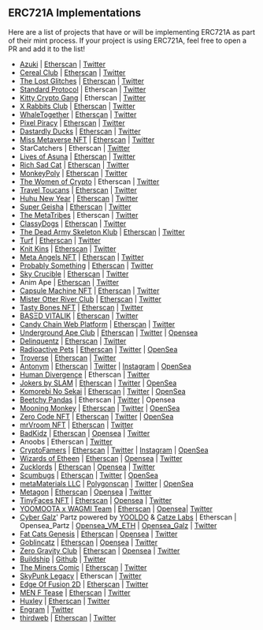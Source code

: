## ERC721A Implementations

Here are a list of projects that have or will be implementing ERC721A as part of their mint process. If your project is using ERC721A, feel free to open a PR and add it to the list!

- [Azuki](https://www.azuki.com/) | [Etherscan](https://etherscan.io/address/0xed5af388653567af2f388e6224dc7c4b3241c544) | [Twitter](https://twitter.com/AzukiZen) 
- [Cereal Club](https://www.cerealclub.io/) | [Etherscan](https://etherscan.io/address/0x9e8b85dbb082255bd81c5b25323b694bc799a616) | [Twitter](https://twitter.com/cerealclubnft)
- [The Lost Glitches](https://playlostglitches.com/) | [Etherscan](https://etherscan.io/address/0x8460bb8eb1251a923a31486af9567e500fc2f43f) | [Twitter](https://twitter.com/TheLostGlitches)
- [Standard Protocol](https://standard.tech/) | Etherscan | [Twitter](https://twitter.com/standardweb3)
- [Kitty Crypto Gang](https://www.kittycryptogang.com/) | Etherscan | [Twitter](https://twitter.com/KittyCryptoGang)
- [X Rabbits Club](https://xrabbits.club/) | [Etherscan](https://etherscan.io/address/0x534d37c630b7e4d2a6c1e064f3a2632739e9ee04) | [Twitter](https://twitter.com/XRabbitsClub)
- [WhaleTogether](https://whaletogether.com/) | [Etherscan](https://etherscan.io/address/0x417737d49a175D62625154262d8569D3890425ae) | [Twitter](https://twitter.com/WhaleTogether)
- [Pixel Piracy](https://pixelpiracy.io/) | [Etherscan](https://etherscan.io/address/0x1af1f96e6cbf2a038b056acac1603170f9967cb5) | [Twitter](https://twitter.com/pixelpiracynft)
- [Dastardly Ducks](https://www.dastardlyducks.com) | [Etherscan](https://etherscan.io/address/0x5472896e283ebcb13924c659c9db594aa9dc05a4#code) | [Twitter](https://www.twitter.com/dastardlyducks)
- [Miss Metaverse NFT](https://www.missmetaverse.io/) | [Etherscan](https://etherscan.io/address/0xdE1Ba923233Fa1736992F7d5824C3B086b86f67c) | [Twitter](https://twitter.com/MissMetaNFT)
- StarCatchers | Etherscan | [Twitter](https://twitter.com/StarcatchersNFT/)
- [Lives of Asuna](https://livesofasuna.com/) | [Etherscan](https://etherscan.io/address/0xaf615b61448691fc3e4c61ae4f015d6e77b6cca8) | [Twitter](https://twitter.com/LivesOfAsuna)
- [Rich Sad Cat](https://richsadcat.xyz/) | [Etherscan](https://etherscan.io/address/0x8dCCd0ac948d4dd262fBD0e679c3d54677F56B34) | [Twitter](https://twitter.com/richsadcatnft)
- [MonkeyPoly](http://monkeypoly.com/) | [Etherscan](https://etherscan.io/address/0xc3d39585afC382527b9192C9032f443524b46457) | [Twitter](https://twitter.com/themonkeypoly)
- [The Women of Crypto](https://womenofcrypto.io/) | Etherscan | [Twitter](https://twitter.com/womenofcrypto_)
- [Travel Toucans](https://www.travelToucans.com/) | [Etherscan](https://etherscan.io/address/0xb5e629966f7c47c7a020486b59ec1fda03911d28) | [Twitter](https://twitter.com/TravelToucans)
- [Huhu New Year](https://huhunft.com) | [Etherscan](https://etherscan.io/address/0x1c69a454bd92974ffaf67a8a5203dd8223d8fd37) | [Twitter](https://twitter.com/HuhuNFT)
- [Super Geisha](https://www.supergeisha.io/) | [Etherscan](https://etherscan.io/address/0x2afb30418504d3c6ecfa2cb40012804e52ced20a) | [Twitter](https://twitter.com/CryptoGeisha)
- [The MetaTribes](https://themetatribes.com/) | Etherscan | [Twitter](https://twitter.com/themetatribes)
- [ClassyDogs](https://classydogs.io/) | [Etherscan](https://etherscan.io/address/0xe317e1386fbf3d425f0523b484c504ce2125724c) | [Twitter](https://twitter.com/Classy_dogs)
- [The Dead Army Skeleton Klub](https://www.thedeadarmyskeletonklub.army/) | [Etherscan](https://etherscan.io/address/0x19d84b2a4b21910339af097a1bddb48682d6f47d#code) | [Twitter](https://twitter.com/The_DASK)
- [Turf](https://turf.dev/) | [Etherscan](https://etherscan.io/address/0x55d89273143de3de00822c9271dbcbd9b44b44c6) | [Twitter](https://twitter.com/turfnft)
- [Knit Kins](https://knitkins.com) | [Etherscan](https://etherscan.io/address/0xD0A8bD7933d9C607b3FBBa7213e67b79e9bd07F6) | [Twitter](https://twitter.com/KnitKinsNFT)
- [Meta Angels NFT](https://www.metaangelsnft.com) | [Etherscan](https://etherscan.io/address/0xaD265Ab9B99296364F13Ce5b8B3e8d0998778bfb) | [Twitter](https://twitter.com/meta_angels)
- [Probably Something](https://probablysomething.io/) | [Etherscan](https://etherscan.io/address/0x0e6c54bdf6bfc75777c23dd2b7504d82b484582a) | [Twitter](https://twitter.com/ProblySomething)
- [Sky Crucible](https://skycrucible.xyz) | [Etherscan](https://etherscan.io/address/0x25a4f45d88b6d48a2ec2c87f5ef7f6af65db9d8e) | [Twitter](https://twitter.com/SkyCrucible) 
- Anim Ape | [Etherscan](https://etherscan.io/address/0xc4f44b646353b1a07053ebc939954f62d35c80b8) | [Twitter](https://twitter.com/Mysthereum_NFT)
- [Capsule Machine NFT](https://www.capsulemachinenft.com/) | [Etherscan](https://etherscan.io/address/0xc19ced6633f0da7cef642b7a3f6b3ff0bb2465c0) | [Twitter](https://twitter.com/_capsulemachine) 
- [Mister Otter River Club](https://morc.vercel.app/) | [Etherscan](https://etherscan.io/address/0xa8c724a829a48f551950a783c6ec50e728725026) | [Twitter](https://twitter.com/misterotternft) 
- [Tasty Bones NFT](https://tastybones.xyz/) | [Etherscan](https://etherscan.io/address/0x1b79c7832ed9358E024F9e46E9c8b6f56633691B) | [Twitter](https://twitter.com/tastybonesnft) 
- [BASΞD VITALIK](https://basedvitalik.io/) | [Etherscan](https://etherscan.io/address/0xea2dc6f116a4c3d6a15f06b4e8ad582a07c3dd9c) | [Twitter](https://twitter.com/art101nft) 
- [Candy Chain Web Platform](https://candychain.io) | [Etherscan](https://etherscan.io/address/0x54019e5C4e4fe8d1802cd37B50E707c28A17A5bc) | [Twitter](https://twitter.com/Candy_Chain_)
- [Underground Ape Club](https://undergroundape.club/) | [Etherscan](https://etherscan.io/address/0xB94b38fCb227350989f95F54F54f43b5Fcc3ccff) | [Twitter](https://twitter.com/undergroundapes) | [Opensea](https://opensea.io/collection/uacofficial)
- [Delinquentz](https://delinquentz.io/) | [Etherscan](https://etherscan.io/address/0xE4Ee205AF5113e479A0F2FBd25be2eF0C17f952d) | [Twitter](https://twitter.com/dlnqntz) 
- [Radioactive Pets](https://radioactivepunks.xyz/) | [Etherscan](https://etherscan.io/address/0x3a7E7b26f779DE6D12A675caa34419625Aa67159#code) | [Twitter](https://twitter.com/glowingpunks) | [OpenSea](https://opensea.io/collection/radioactive-pets)
- [Troverse](https://troverse.io/) | [Etherscan](https://etherscan.io/address/0x762bc5880f128dcac29cffdde1cf7ddf4cfc39ee) | [Twitter](https://twitter.com/TroverseNFT) 
- [Antonym](https://www.antonymnft.com/) | [Etherscan](https://etherscan.io/address/0x7e3Ef31186D1BEc0D3f35aD701D065743B84C790) | [Twitter](https://twitter.com/AntonymNFT) | [Instagram](https://www.instagram.com/antonym.eth/) | [OpenSea](https://opensea.io/collection/antonymgenesis)
- [Human Divergence](https://www.humandivergence.com) | Etherscan | [Twitter](https://twitter.com/humandivergence)
- [Jokers by SLAM](https://slamjokers.com/) | [Etherscan](https://etherscan.io/address/0xe52f3274779d59e98d5876cf24d263cdf1e5c290) | [Twitter](https://twitter.com/jokersbyslam) | [OpenSea](https://opensea.io/collection/slamjokers)
- [Komorebi No Sekai](https://komorebinosekai.com/) | [Etherscan](https://etherscan.io/address/0x675cddac819d41c37331644047508822d764abed) | [Twitter](https://twitter.com/KomorebiNoSekai) | [OpenSea](https://opensea.io/collection/komorebi-no-sekai)
- [Beetchy Pandas](https://www.beetchypandas.club/) | Etherscan | [Twitter](https://twitter.com/BeetchyPandas) | Opensea
- [Mooning Monkey](https://mooningmonkey.com/) | [Etherscan](https://etherscan.io/address/0x6206d330d018cfdca00c7e9e210c79d51c6b1d07) | [Twitter](https://twitter.com/MooningMonkeys) | [OpenSea](https://opensea.io/collection/officialmooningmonkey)
- [Zero Code NFT](https://zerocodenft.com/) | [Etherscan](https://etherscan.io/address/0x34eca06db779169003117e8999b5e008086f4cc3) | [Twitter](https://twitter.com/zero_code_nft) | [OpenSea](https://opensea.io/collection/zerocodenft)
- [mrVroom NFT](https://mrvroomnft.com/) | [Etherscan](https://etherscan.io/address/0x267CfEe6671C776cBdf10AAdCb90dCD9DB242723) | [Twitter](https://twitter.com/mrvroomnft)
- [BadKidz](https://https://badkidz.ca/) | [Etherscan](https://etherscan.io/address/0x0dcb15683842184925091101cd696e1d58c0d871) | [Opensea](https://opensea.io/collection/badkidz-v2) | [Twitter](https://twitter.com/BadKidz_NFT)
- Anoobs | Etherscan | [Twitter](https://twitter.com/anoobsnft)
- [CryptoFamers](https://www.cryptofamers.io/) | [Etherscan](https://etherscan.io/address/0x496901a8a60218a5c582de36612b8fac84895cd9) | [Twitter](https://twitter.com/CryptoFamers) | [Instagram](https://www.instagram.com/cryptofamers/) | [OpenSea](https://opensea.io/collection/cryptofamers)
- [Wizards of Etheen](https://https://wizardsofetheen.com/) | [Etherscan](https://etherscan.io/address/0x5139cfee9e8533d9f52be27be183ec60c7222274) | [Opensea](https://opensea.io/collection/the-wizards-of-etheen) | [Twitter](https://twitter.com/WizardsOfEtheen)
- [Zucklords](https://zucklords.com/) | [Etherscan](https://etherscan.io/address/0x539130bd5916fe9fd1fa437cf8c61a8850938b5b) | [Opensea](https://opensea.io/collection/zucklords) | [Twitter](https://twitter.com/zucklords)
- [Scumbugs](https://www.scumbugs.net/) | [Etherscan](https://etherscan.io/address/0xdf79224d959126bef179d3fe37de77de353a2bf6) | [Twitter](https://twitter.com/scumbugs_nft) | [OpenSea](https://opensea.io/collection/scumbugs)
- [metaMaterials LLC](https://metamaterialsllc.com/) | [Polygonscan](https://polygonscan.com/address/0x7242d544ebf0692eec2f5ede467772310cdad87b) | [Twitter](https://twitter.com/metaMatsLLC) | [OpenSea](https://opensea.io/collection/metamaterials-3dlogov1)
- [Metagon](https://metagon.dev/) | [Etherscan](https://etherscan.io/address/0xe425b07727c216b7aeC08913F0BBDA496E37CB39) | [Opensea](https://opensea.io/collection/metagon-alpha) | [Twitter](https://twitter.com/METAGON__)
- [TinyFaces NFT](https://nft.tinyfac.es/) | [Etherscan](https://etherscan.io/address/0xb363af6181a4335608880510772A5f61a5183c88) | [Opensea](https://opensea.io/collection/tinyfacesofficial) | [Twitter](https://twitter.com/tinyfacesnft)
- [YOOMOOTA x WAGMI Team](https://yoomoota.io) | [Etherscan](https://etherscan.io/address/0xe7a49113CC673921Edbe09cC9a1d1720165aAde8) | [Opensea](https://opensea.io/collection/yoomoota-universe)| [Twitter](https://twitter.com/yoomoota)
- [Cyber Galz](https://cybergalznft.com/)' Partz powered by [YOOLDO](https://yooldo.gg) & [Catze Labs](https://catze.capital/) | Etherscan | Opensea_Partz | [Opensea_VM_ETH](https://opensea.io/collection/gvmeth) | [Opensea_Galz](https://opensea.io/collection/galz-v2) | [Twitter](https://twitter.com/CybergalzNFT)
- [Fat Cats Genesis](https://www.fatcats.art/) | [Etherscan](https://etherscan.io/address/0xedf6d3c3664606fe9ee3a9796d5cc75e3b16e682) | [Opensea](https://opensea.io/collection/fatcatsgenesis) | [Twitter](https://twitter.com/FatCatsDao)
- [Goblincatz](https://www.goblincatz.wtf/) | [Etherscan](https://etherscan.io/address/0x3249c4c8e4ee09b82560dfc19c5962b9d49b6c1f) | [Opensea](https://opensea.io/collection/goblincatz) | [Twitter](https://twitter.com/goblincatzwtf)
- [Zero Gravity Club](https://www.thezerogravity.club/) | [Etherscan](https://etherscan.io/address/0xb09fccbf14d66196f7e794e980e90a9590f4ad0e) | [Opensea](https://opensea.io/collection/zgc) | [Twitter](https://twitter.com/0gravityclub)
- [Buildship](https://buildship.xyz/) | [Github](https://github.com/buildship-dev/nft-contracts) | [Twitter](https://twitter.com/buildship_dev)
- [The Miners Comic](https://www.theminersnft.com/) | [Etherscan](https://etherscan.io/address/0x42E61f03efd1C05281da5fe17Ce40a8d3B3dE908) | [Twitter](https://twitter.com/TheMinersNFT)
- [SkyPunk Legacy](https://www.neonskies.io/) | Etherscan | [Twitter](https://twitter.com/NeonSkies)
- [Edge Of Fusion 2D](https://www.edgeoffusion.com/) | [Etherscan](https://etherscan.io/address/0xBA0B93f3ef64be8cb1b239de248d94CA3657741a#code) | [Twitter](https://twitter.com/edgeoffusion)
- [MEN F Tease](https://menftea.se/) | [Etherscan](https://etherscan.io/address/0xfe1f2b944e3d308581de33a37b1c22b582b0ff2c#code) | [Twitter](https://twitter.com/MenfTease)
- [Huxley](https://huxleysaga.com/) | [Etherscan](https://etherscan.io/address/0xc65eF668114A1d0446F960Ac4cAa8c080eFAB786#code) | [Twitter](https://twitter.com/huxleysaga)
- [Engram](https://engram.social/) | [Twitter](https://twitter.com/EngramSocial)
- [thirdweb](https://thirdweb.com/) | [Etherscan](https://etherscan.io/address/0x196e4DB2F3779d292F634308D7b11045094BDc3B#code) | [Twitter](https://twitter.com/thirdweb_)
